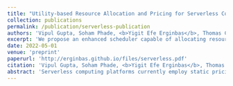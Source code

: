 ```yaml
---
title: "Utility-based Resource Allocation and Pricing for Serverless Computing with Dependencies"
collection: publications
permalink: /publication/serverless-publication
authors: 'Vipul Gupta, Soham Phade, <b>Yigit Efe Erginbas</b>, Thomas Courtade and Kannan Ramchandran'
excerpt: 'We propose an enhanced scheduler capable of allocating resources for serverless computing tasks with finish-to-start dependencies, ensuring that the overall system utility is maximized while respecting these constraints.'
date: 2022-05-01
venue: 'preprint'
paperurl: 'http://erginbas.github.io/files/serverless.pdf'
citation: 'Vipul Gupta, Soham Phade, <b>Yigit Efe Erginbas</b>, Thomas Courtade and Kannan Ramchandran, "Utility-based Resource Allocation and Pricing for Serverless Computing with Dependencies," preprint.'
abstract: 'Serverless computing platforms currently employ static pricing schemes that often lead to inefficiencies. To address this, our prior work introduced a novel market-based scheduler that utilizes user utility functions to optimize resource allocation and maximize social welfare based on delay-sensitivity. This paper extends that framework to tackle a critical challenge in cloud computing: the efficient scheduling of jobs with inter-dependencies. We propose an enhanced scheduler capable of allocating resources for serverless computing tasks with finish-to-start dependencies, ensuring that the overall system utility is maximized while respecting these constraints. Our approach retains the dynamic pricing mechanism derived from the dual problem and the decentralized feedback mechanisms for handling private user information, now incorporating the complexities introduced by job dependencies. Simulations demonstrate that our extended framework can effectively manage dependent tasks, track market demand, and achieve significantly higher social welfare compared to existing schemes that do not account for these dependencies.'
---
```


